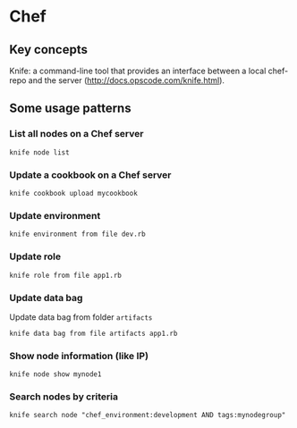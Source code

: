 # Chef

## Key concepts

Knife: a command-line tool that provides an interface between a local chef-repo and the server (<http://docs.opscode.com/knife.html>).

## Some usage patterns

### List all nodes on a Chef server

    knife node list

### Update a cookbook on a Chef server

    knife cookbook upload mycookbook

### Update environment

    knife environment from file dev.rb

### Update role

    knife role from file app1.rb

### Update data bag

Update data bag from folder `artifacts`

    knife data bag from file artifacts app1.rb 

### Show node information (like IP)

    knife node show mynode1
    
### Search nodes by criteria

    knife search node "chef_environment:development AND tags:mynodegroup"
